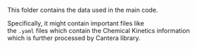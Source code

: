 This folder contains the data used in the main code.  

Specifically, it might contain important files like <br>
the `.yaml` files which contain the Chemical Kinetics information <br>
which is further processed by Cantera library.